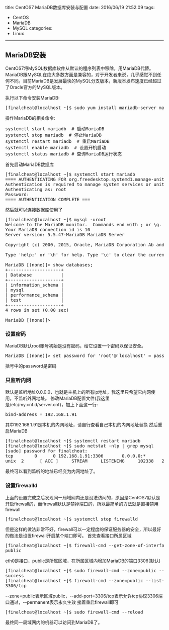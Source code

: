 title: CentOS7 MariaDB数据库安装与配置
date: 2016/06/19 21:52:09
tags:
- CentOS
- MariaDB
- MySQL
categories:
- Linux

---
## MariaDB安装
CentOS7将MySQL数据库软件从默认的程序列表中移除，用MariaDB代替。MariaDB跟MySQL在绝大多数方面是兼容的，对于开发者来说，几乎感觉不到任何不同。目前MariaDB是发展最快的MySQL分支版本，新版本发布速度已经超过了Oracle官方的MySQL版本。

执行以下命令安装MariaDB:
<pre>
[finalcheat@localhost ~]$ sudo yum install mariadb-server mariadb
</pre>
操作MariaDB的相关命令:
<pre>
systemctl start mariadb  # 启动MariaDB
systemctl stop mariadb  # 停止MariaDB
systemctl restart mariadb  # 重启MariaDB
systemctl enable mariadb  # 设置开机启动
systemctl status mariadb # 查询MariaDB运行状态
</pre>
首先启动MariaDB数据库
<pre>
[finalcheat@localhost ~]$ systemctl start mariadb
==== AUTHENTICATING FOR org.freedesktop.systemd1.manage-units ===
Authentication is required to manage system services or units.
Authenticating as: root
Password:
==== AUTHENTICATION COMPLETE ===
</pre>
然后就可以连接数据库使用了
<pre>
[finalcheat@localhost ~]$ mysql -uroot
Welcome to the MariaDB monitor.  Commands end with ; or \g.
Your MariaDB connection id is 10
Server version: 5.5.47-MariaDB MariaDB Server

Copyright (c) 2000, 2015, Oracle, MariaDB Corporation Ab and others.

Type 'help;' or '\h' for help. Type '\c' to clear the current input statement.

MariaDB [(none)]> show databases;
+--------------------+
| Database           |
+--------------------+
| information_schema |
| mysql              |
| performance_schema |
| test               |
+--------------------+
4 rows in set (0.00 sec)

MariaDB [(none)]>
</pre>

### 设置密码
MariaDB默认root账号初始是没有密码，给它设置一个密码以保证安全。
<pre>
MariaDB [(none)]> set password for 'root'@'localhost' = password('password');
</pre>
括号中的password是密码

### 只监听内网
默认是监听地址0.0.0.0，也就是主机上的所有ip地址，我这里只希望它内网使用，不监听外网地址。
修改MariaDB配置文件(我这里是/etc/my.cnf.d/server.cnf)，加上下面这一行:
<pre>
bind-address = 192.168.1.91
</pre>
其中192.168.1.91是本机的内网地址，请自行查看自己本机的内网地址替换
然后重启MariaDB
<pre>
[finalcheat@localhost ~]$ systemctl restart mariadb
[finalcheat@localhost ~]$ sudo netstat -nlp | grep mysql
[sudo] password for finalcheat:
tcp        0      0 192.168.1.91:3306       0.0.0.0:*               LISTEN      22726/mysqld
unix  2      [ ACC ]     STREAM     LISTENING     102338   22726/mysqld         /var/lib/mysql/mysql.sock
</pre>
最终可以看到监听的地址已经变为内网地址了。

### 设置firewalld
上面的设置完成之后发现同一局域网内还是没法访问的，原因是CentOS7默认是开启firewall的，而firewall默认是禁掉端口的，所以最简单的方法就是直接禁用firewall
<pre>
[finalcheat@localhost ~]$ systemctl stop firewalld
</pre>
但是这样的做法非常不好，firewall可以一定程度的保证服务器的安全，所以最好的做法是设置firewall开启某个端口即可。
首先查看接口所属区域
<pre>
[finalcheat@localhost ~]$ firewall-cmd --get-zone-of-interface=eth0
public
</pre>
eth0是接口，public是所属区域，在所属区域内增加MariaDB的端口3306(默认)
<pre>
[finalcheat@localhost ~]$ sudo firewall-cmd --zone=public --add-port=3306/tcp --permanent
success
[finalcheat@localhost ~]$ firewall-cmd --zone=public --list-ports
3306/tcp
</pre>
--zone=public表示区域public，--add-port=3306/tcp表示允许tcp协议3306端口通过，--permanent表示永久生效
接着重启firewall即可
<pre>
[finalcheat@localhost ~]$ sudo firewall-cmd --reload
</pre>
最终同一局域网内的机器可以访问到MariaDB了。
